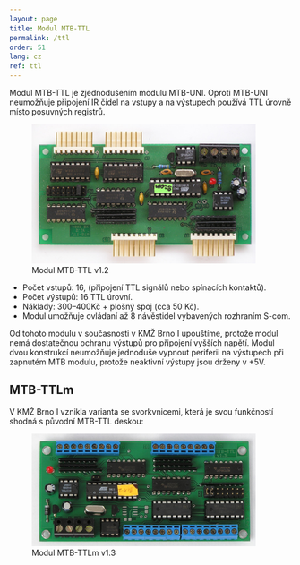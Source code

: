 ```yaml
---
layout: page
title: Modul MTB-TTL
permalink: /ttl
order: 51
lang: cz
ref: ttl
---
```


Modul MTB-TTL je zjednodušením modulu MTB-UNI. Oproti MTB-UNI neumožňuje
připojení IR čidel na vstupy a na výstupech používá TTL úrovně místo posuvných
registrů.

<figure>
<img src="/assets/img/mtbttl_foto.jpg" alt="Modul MTB-TTL v1.2" style="max-width: 400px" />
<figcaption>Modul MTB-TTL v1.2</figcaption>
</figure>

 * Počet vstupů: 16, (připojení TTL signálů nebo spínacích kontaktů).
 * Počet výstupů: 16 TTL úrovní.
 * Náklady: 300–400Kč + plošný spoj (cca 50 Kč).
 * Modul umožňuje ovládaní až 8 návěstidel vybavených rozhraním S-com.

Od tohoto modulu v současnosti v KMŽ Brno I upouštíme, protože modul nemá
dostatečnou ochranu výstupů pro připojení vyšších napětí. Modul dvou konstrukcí
neumožňuje jednoduše vypnout periferii na výstupech při zapnutém MTB modulu,
protože neaktivní výstupy jsou drženy v +5V.

## MTB-TTLm

V KMŽ Brno I vznikla varianta se svorkvnicemi, která je svou funkčností shodná
s původní MTB-TTL deskou:

<figure>
<img src="/assets/img/mtbttlm13_foto.jpg" alt="Modul MTB-TTLm v1.3" style="max-width: 400px" />
<figcaption>Modul MTB-TTLm v1.3</figcaption>
</figure>

